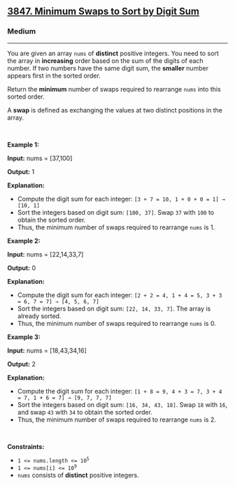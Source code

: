 <h2><a href="https://leetcode.com/problems/minimum-swaps-to-sort-by-digit-sum">3847. Minimum Swaps to Sort by Digit Sum</a></h2><h3>Medium</h3><hr><p>You are given an array <code>nums</code> of <strong>distinct</strong> positive integers. You need to sort the array in <strong>increasing</strong> order based on the sum of the digits of each number. If two numbers have the same digit sum, the <strong>smaller</strong> number appears first in the sorted order.</p>

<p>Return the <strong>minimum</strong> number of swaps required to rearrange <code>nums</code> into this sorted order.</p>

<p>A <strong>swap</strong> is defined as exchanging the values at two distinct positions in the array.</p>

<p>&nbsp;</p>
<p><strong class="example">Example 1:</strong></p>

<div class="example-block">
<p><strong>Input:</strong> <span class="example-io">nums = [37,100]</span></p>

<p><strong>Output:</strong> <span class="example-io">1</span></p>

<p><strong>Explanation:</strong></p>

<ul>
	<li>Compute the digit sum for each integer: <code>[3 + 7 = 10, 1 + 0 + 0 = 1] &rarr; [10, 1]</code></li>
	<li>Sort the integers based on digit sum: <code>[100, 37]</code>. Swap <code>37</code> with <code>100</code> to obtain the sorted order.</li>
	<li>Thus, the minimum number of swaps required to rearrange <code>nums</code> is 1.</li>
</ul>
</div>

<p><strong class="example">Example 2:</strong></p>

<div class="example-block">
<p><strong>Input:</strong> <span class="example-io">nums = [22,14,33,7]</span></p>

<p><strong>Output:</strong> <span class="example-io">0</span></p>

<p><strong>Explanation:</strong></p>

<ul>
	<li>Compute the digit sum for each integer: <code>[2 + 2 = 4, 1 + 4 = 5, 3 + 3 = 6, 7 = 7] &rarr; [4, 5, 6, 7]</code></li>
	<li>Sort the integers based on digit sum: <code>[22, 14, 33, 7]</code>. The array is already sorted.</li>
	<li>Thus, the minimum number of swaps required to rearrange <code>nums</code> is 0.</li>
</ul>
</div>

<p><strong class="example">Example 3:</strong></p>

<div class="example-block">
<p><strong>Input:</strong> <span class="example-io">nums = [18,43,34,16]</span></p>

<p><strong>Output:</strong> <span class="example-io">2</span></p>

<p><strong>Explanation:</strong></p>

<ul>
	<li>Compute the digit sum for each integer: <code>[1 + 8 = 9, 4 + 3 = 7, 3 + 4 = 7, 1 + 6 = 7] &rarr; [9, 7, 7, 7]</code></li>
	<li>Sort the integers based on digit sum: <code>[16, 34, 43, 18]</code>. Swap <code>18</code> with <code>16</code>, and swap <code>43</code> with <code>34</code> to obtain the sorted order.</li>
	<li>Thus, the minimum number of swaps required to rearrange <code>nums</code> is 2.</li>
</ul>
</div>

<p>&nbsp;</p>
<p><strong>Constraints:</strong></p>

<ul>
	<li><code>1 &lt;= nums.length &lt;= 10<sup>5</sup></code></li>
	<li><code>1 &lt;= nums[i] &lt;= 10<sup>9</sup></code></li>
	<li><code>nums</code> consists of <strong>distinct</strong> positive integers.</li>
</ul>
